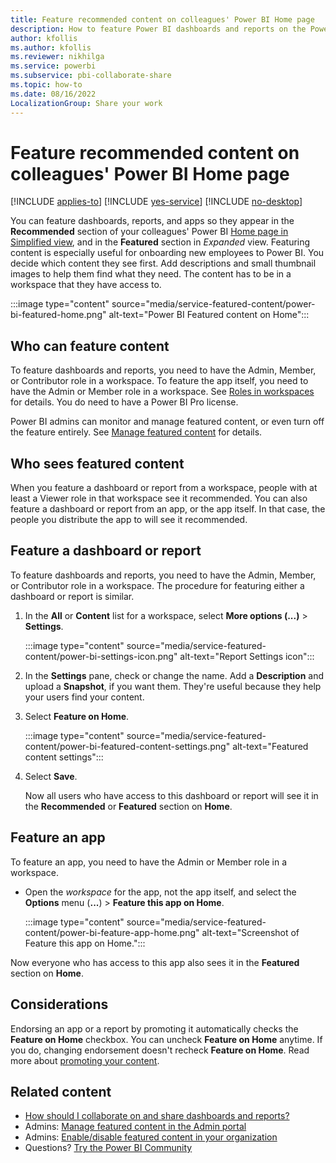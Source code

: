 ```yaml
---
title: Feature recommended content on colleagues' Power BI Home page
description: How to feature Power BI dashboards and reports on the Power BI Home page for colleagues in your organization.
author: kfollis
ms.author: kfollis
ms.reviewer: nikhilga
ms.service: powerbi
ms.subservice: pbi-collaborate-share
ms.topic: how-to
ms.date: 08/16/2022
LocalizationGroup: Share your work
---
```

# Feature recommended content on colleagues' Power BI Home page

[!INCLUDE [applies-to](../includes/applies-to.md)] [!INCLUDE [yes-service](../includes/yes-service.md)] [!INCLUDE [no-desktop](../includes/no-desktop.md)]

You can feature dashboards, reports, and apps so they appear in the **Recommended** section of your colleagues' Power BI [Home page in Simplified view](../consumer/end-user-home.md), and in the **Featured** section in *Expanded* view. Featuring content is especially useful for onboarding new employees to Power BI. You decide which content they see first. Add descriptions and small thumbnail images to help them find what they need. The content has to be in a workspace that they have access to.

:::image type="content" source="media/service-featured-content/power-bi-featured-home.png" alt-text="Power BI Featured content on Home":::

## Who can feature content

To feature dashboards and reports, you need to have the Admin, Member, or Contributor role in a workspace. To feature the app itself, you need to have the Admin or Member role in a workspace. See [Roles in workspaces](service-roles-new-workspaces.md) for details. You do need to have a Power BI Pro license. 

Power BI admins can monitor and manage featured content, or even turn off the feature entirely. See [Manage featured content](../admin/service-admin-portal-featured-content.md) for details.

## Who sees featured content

When you feature a dashboard or report from a workspace, people with at least a Viewer role in that workspace see it recommended. You can also feature a dashboard or report from an app, or the app itself. In that case, the people you distribute the app to will see it recommended.

## Feature a dashboard or report

To feature dashboards and reports, you need to have the Admin, Member, or Contributor role in a workspace. The procedure for featuring either a dashboard or report is similar.

1. In the **All** or **Content** list for a workspace, select **More options (...)** > **Settings**.

    :::image type="content" source="media/service-featured-content/power-bi-settings-icon.png" alt-text="Report Settings icon":::

2. In the **Settings** pane, check or change the name. Add a **Description** and upload a **Snapshot**, if you want them. They're useful because they help your users find your content.

3. Select **Feature on Home**.

    :::image type="content" source="media/service-featured-content/power-bi-featured-content-settings.png" alt-text="Featured content settings":::

4. Select **Save**.

    Now all users who have access to this dashboard or report will see it in the **Recommended** or **Featured** section on **Home**.

## Feature an app

To feature an app, you need to have the Admin or Member role in a workspace. 

- Open the *workspace* for the app, not the app itself, and select the **Options** menu (**...**) > **Feature this app on Home**.

    :::image type="content" source="media/service-featured-content/power-bi-feature-app-home.png" alt-text="Screenshot of Feature this app on Home.":::

Now everyone who has access to this app also sees it in the **Featured** section on **Home**.

## Considerations

Endorsing an app or a report by promoting it automatically checks the **Feature on Home** checkbox. You can uncheck **Feature on Home** anytime. If you do, changing endorsement doesn't recheck **Feature on Home**. Read more about [promoting your content](service-endorse-content.md#promote-content).

## Related content

* [How should I collaborate on and share dashboards and reports?](../collaborate-share/service-how-to-collaborate-distribute-dashboards-reports.md)
* Admins: [Manage featured content in the Admin portal](../admin/service-admin-portal-featured-content.md)
* Admins: [Enable/disable featured content in your organization](/fabric/admin/service-admin-portal-export-sharing#featured-content)
* Questions? [Try the Power BI Community](https://community.powerbi.com/)
